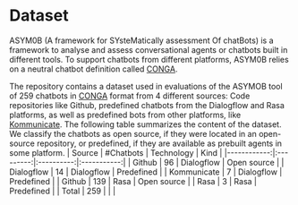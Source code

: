 # Dataset
ASYM0B (A framework for SYsteMatically assessment Of chatBots) is a framework to analyse and assess conversational agents or chatbots built in different tools. To support chatbots from different platforms, ASYM0B relies on a neutral chatbot definition called [CONGA]().

The repository contains a dataset used in evaluations of the ASYMOB tool of 259 chatbots in [CONGA]() format from 4 different sources: Code repositories like Github, predefined chatbots from the Dialogflow and Rasa platforms, as well as predefined bots from other platforms, like [Kommunicate](https://www.kommunicate.io/). The following table summarizes the content of the dataset. We classify the chatbots as open source, if they were located in an open-source repository, or predefined, if they are available as prebuilt agents in some platform.
|      Source | #Chatbots | Technology |     Kind    |
|------------:|:---------:|:----------:|:-----------:|
| Github      |     96    | Dialogflow | Open source |
| Dialogflow  |     14    | Dialogflow |  Predefined |
| Kommunicate |     7     | Dialogflow |  Predefined |
| Github      |    139    |    Rasa    | Open source |
| Rasa        |     3     |    Rasa    |  Predefined |
| Total       |    259    |            |             |
